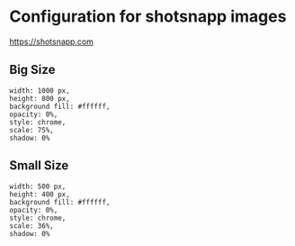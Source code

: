 # Configuration for shotsnapp images

https://shotsnapp.com

## Big Size

```
width: 1000 px,
height: 800 px,
background fill: #ffffff,
opacity: 0%,
style: chrome,
scale: 75%,
shadow: 0%
```

## Small Size

```
width: 500 px,
height: 400 px,
background fill: #ffffff,
opacity: 0%,
style: chrome,
scale: 36%,
shadow: 0%
```
